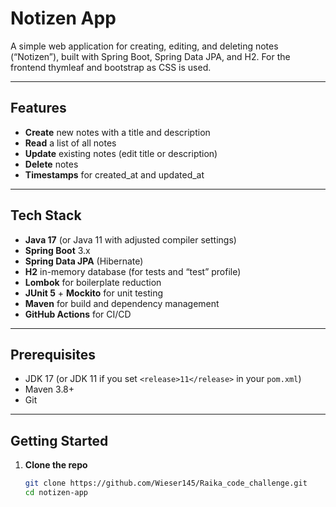 # Notizen App

A simple web application for creating, editing, and deleting notes (“Notizen”), built with Spring Boot, Spring Data JPA, and H2. For the frontend thymleaf and bootstrap as CSS is used.

---

## Features

- **Create** new notes with a title and description
- **Read** a list of all notes
- **Update** existing notes (edit title or description)
- **Delete** notes
- **Timestamps** for created_at and updated_at

---

## Tech Stack

- **Java 17** (or Java 11 with adjusted compiler settings)
- **Spring Boot** 3.x
- **Spring Data JPA** (Hibernate)
- **H2** in-memory database (for tests and “test” profile)
- **Lombok** for boilerplate reduction
- **JUnit 5** + **Mockito** for unit testing
- **Maven** for build and dependency management
- **GitHub Actions** for CI/CD

---

## Prerequisites

- JDK 17 (or JDK 11 if you set `<release>11</release>` in your `pom.xml`)
- Maven 3.8+
- Git

---

## Getting Started

1. **Clone the repo**
   ```bash
   git clone https://github.com/Wieser145/Raika_code_challenge.git
   cd notizen-app
